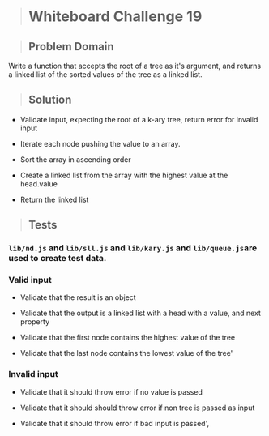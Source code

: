 ># Whiteboard Challenge 19

  >## Problem Domain
  
  Write a function that accepts the root of a tree as it's argument, and returns a linked list of the sorted values of the tree as a linked list.

 
  >## Solution

  - Validate input, expecting the root of a k-ary tree, return error for invalid input

  - Iterate each node pushing the value to an array.

  - Sort the array in ascending order

  - Create a linked list from the array with the highest value at the head.value

  - Return the linked list
 
  
  >## Tests

  ### ```lib/nd.js``` and ```lib/sll.js``` and ```lib/kary.js``` and ```lib/queue.js```are used to create test data.
  
  ### Valid input
     
  - Validate that the result is an object

  - Validate that the output is a linked list with a head with a value, and next property

  - Validate that the first node contains the highest value of the tree

  - Validate that the last node contains the lowest value of the tree'

  ### Invalid input

  - Validate that it should throw error if no value is passed

  - Validate that it should should throw error if non tree is passed as input

  - Validate that it should throw error if bad input is passed',



  

   
    